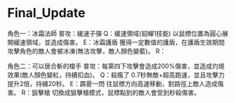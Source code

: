 # Final_Update
角色一：冰霜法師
  普攻：緩速子彈
  Q：緩速領域(貂蟬1技能)
    以鼠標位置為圓心展開緩速領域，並造成傷害。
  E：冰霜護盾
    獲得一定數值的護盾，在護盾生效期間攻擊角色的敵人會被冰凍(無法攻擊，敵人顏色變藍)。
  R：

角色二：可以居合斬的槍手
  普攻：每第四下攻擊會造成200%傷害，並造成灼燒效果(敵人顏色變紅，持續扣血)。
  Q：殺瘋了
    0.7秒無敵+超高跑速，並且攻擊力提升2倍，持續20秒。
  E：霹靂一閃
    往鼠標方向高速移動，對路徑上敵人造成傷害。
  R：狙擊槍
    切換成狙擊槍模式，鼠標點到的敵人會受到秒殺傷害。
